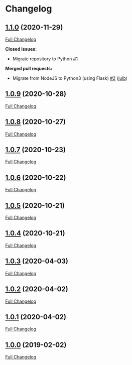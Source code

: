 # Changelog

## [1.1.0](https://github.com/julb/http-reqtrace/tree/1.1.0) (2020-11-29)

[Full Changelog](https://github.com/julb/http-reqtrace/compare/1.0.9...1.1.0)

**Closed issues:**

- Migrate repository to Python [\#1](https://github.com/julb/http-reqtrace/issues/1)

**Merged pull requests:**

- Migrate from NodeJS to Python3 \(using Flask\) [\#2](https://github.com/julb/http-reqtrace/pull/2) ([julb](https://github.com/julb))

## [1.0.9](https://github.com/julb/http-reqtrace/tree/1.0.9) (2020-10-28)

[Full Changelog](https://github.com/julb/http-reqtrace/compare/1.0.8...1.0.9)

## [1.0.8](https://github.com/julb/http-reqtrace/tree/1.0.8) (2020-10-27)

[Full Changelog](https://github.com/julb/http-reqtrace/compare/1.0.7...1.0.8)

## [1.0.7](https://github.com/julb/http-reqtrace/tree/1.0.7) (2020-10-23)

[Full Changelog](https://github.com/julb/http-reqtrace/compare/1.0.6...1.0.7)

## [1.0.6](https://github.com/julb/http-reqtrace/tree/1.0.6) (2020-10-22)

[Full Changelog](https://github.com/julb/http-reqtrace/compare/1.0.5...1.0.6)

## [1.0.5](https://github.com/julb/http-reqtrace/tree/1.0.5) (2020-10-21)

[Full Changelog](https://github.com/julb/http-reqtrace/compare/1.0.4...1.0.5)

## [1.0.4](https://github.com/julb/http-reqtrace/tree/1.0.4) (2020-10-21)

[Full Changelog](https://github.com/julb/http-reqtrace/compare/1.0.3...1.0.4)

## [1.0.3](https://github.com/julb/http-reqtrace/tree/1.0.3) (2020-04-03)

[Full Changelog](https://github.com/julb/http-reqtrace/compare/1.0.2...1.0.3)

## [1.0.2](https://github.com/julb/http-reqtrace/tree/1.0.2) (2020-04-02)

[Full Changelog](https://github.com/julb/http-reqtrace/compare/1.0.1...1.0.2)

## [1.0.1](https://github.com/julb/http-reqtrace/tree/1.0.1) (2020-04-02)

[Full Changelog](https://github.com/julb/http-reqtrace/compare/1.0.0...1.0.1)

## [1.0.0](https://github.com/julb/http-reqtrace/tree/1.0.0) (2019-02-02)

[Full Changelog](https://github.com/julb/http-reqtrace/compare/68d7803157bc58b2ef06542e45a68dd73fdc252c...1.0.0)



